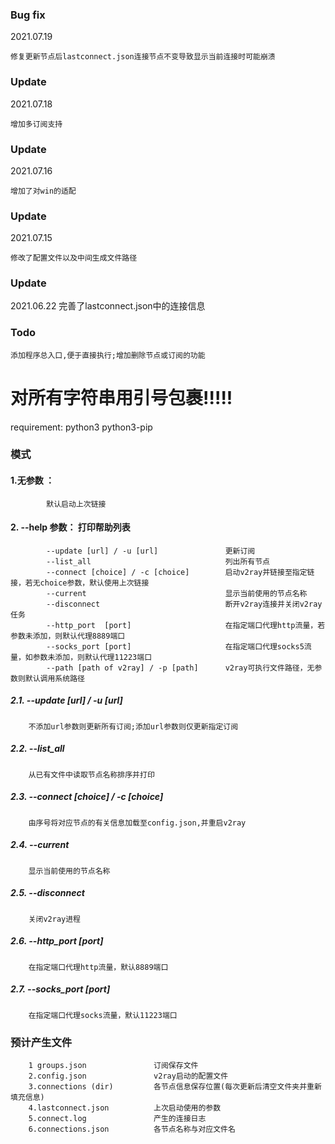 ### Bug fix
2021.07.19

    修复更新节点后lastconnect.json连接节点不变导致显示当前连接时可能崩溃

### Update  
2021.07.18

    增加多订阅支持
### Update
2021.07.16

    增加了对win的适配

### Update
2021.07.15

    修改了配置文件以及中间生成文件路径

### Update

2021.06.22
    完善了lastconnect.json中的连接信息



### Todo

    添加程序总入口,便于直接执行;增加删除节点或订阅的功能




# 对所有字符串用引号包裹!!!!!

####
requirement: python3 python3-pip

### 模式
#### 1.无参数 ：
            默认启动上次链接

#### 		2. --help 参数： 打印帮助列表
            --update [url] / -u [url]  			    更新订阅
            --list_all       						列出所有节点
            --connect [choice] / -c [choice]	    启动v2ray并链接至指定链接，若无choice参数，默认使用上次链接
            --current  					            显示当前使用的节点名称
            --disconnect    					    断开v2ray连接并关闭v2ray任务
            --http_port  [port]  				    在指定端口代理http流量，若参数未添加，则默认代理8889端口
            --socks_port [port]  				    在指定端口代理socks5流量，如参数未添加，则默认代理11223端口
            --path [path of v2ray] / -p [path] 	    v2ray可执行文件路径，无参数则默认调用系统路径

#####  		      2.1. --update  [url]  / -u [url]
        不添加url参数则更新所有订阅;添加url参数则仅更新指定订阅

##### 			2.2. --list_all
        从已有文件中读取节点名称排序并打印

##### 			2.3. --connect [choice] / -c [choice]
        由序号将对应节点的有关信息加载至config.json,并重启v2ray

##### 			2.4. --current
        显示当前使用的节点名称

##### 			2.5. --disconnect
        关闭v2ray进程

##### 			2.6. --http_port [port]
        在指定端口代理http流量，默认8889端口

##### 			2.7. --socks_port [port]
        在指定端口代理socks流量，默认11223端口

### 预计产生文件
        1 groups.json               订阅保存文件
        2.config.json    			v2ray启动的配置文件
        3.connections (dir)  		各节点信息保存位置(每次更新后清空文件夹并重新填充信息)
        4.lastconnect.json   		上次启动使用的参数
        5.connect.log        		产生的连接日志
        6.connections.json  		各节点名称与对应文件名





​									
